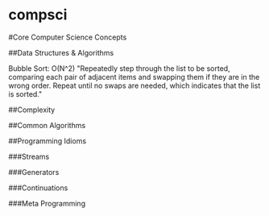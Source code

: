 compsci
=======

#Core Computer Science Concepts

##Data Structures & Algorithms

Bubble Sort: O(N^2)
    "Repeatedly step through the list to be sorted, comparing each pair of adjacent items and swapping them if they are in the wrong order. Repeat until no swaps are needed, which indicates that the list is sorted."




##Complexity


##Common Algorithms





##Programming Idioms

###Streams

###Generators

###Continuations

###Meta Programming

